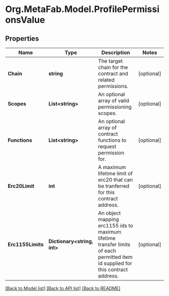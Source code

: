
# Org.MetaFab.Model.ProfilePermissionsValue

## Properties

Name | Type | Description | Notes
------------ | ------------- | ------------- | -------------
**Chain** | **string** | The target chain for the contract and related permissions. | [optional] 
**Scopes** | **List&lt;string&gt;** | An optional array of valid permissioning scopes. | [optional] 
**Functions** | **List&lt;string&gt;** | An optional array of contract functions to request permission for. | [optional] 
**Erc20Limit** | **int** | A maximum lifetime limit of erc20 that can be tranferred for this contract address. | [optional] 
**Erc1155Limits** | **Dictionary&lt;string, int&gt;** | An object mapping erc1155 ids to maximum lifetime transfer limits of each permitted item id supplied for this contract address. | [optional] 

[[Back to Model list]](../README.md#documentation-for-models)
[[Back to API list]](../README.md#documentation-for-api-endpoints)
[[Back to README]](../README.md)

